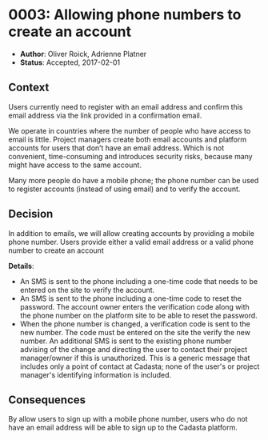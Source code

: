 # 0003: Allowing phone numbers to create an account

- **Author**: Oliver Roick, Adrienne Platner
- **Status**: Accepted, 2017-02-01

## Context

Users currently need to register with an email address and confirm this email address via the link provided in a confirmation email. 

We operate in countries where the number of people who have access to email is little. Project managers create both email accounts and platform accounts for users that don’t have an email address. Which is not convenient, time-consuming and introduces security risks, because many might have access to the same account. 

Many more people do have a mobile phone; the phone number can be used to register accounts (instead of using email) and to verify the account. 

## Decision

In addition to emails, we will allow creating accounts by providing a mobile phone number. Users provide either a valid email address or a valid phone number to create an account

**Details**:

- An SMS is sent to the phone including a one-time code that needs to be entered on the site to verify the account. 
- An SMS is sent to the phone including a one-time code to reset the password. The account owner enters the verification code along with the phone number on the platform site to be able to reset the password. 
- When the phone number is changed, a verification code is sent to the new number. The code must be entered on the site the verify the new number. An additional SMS is sent to the existing phone number advising of the change and directing the user to contact their project manager/owner if this is unauthorized. This is a generic message that includes only a point of contact at Cadasta; none of the user's or project manager's identifying information is included. 

## Consequences

By allow users to sign up with a mobile phone number, users who do not have an email address will be able to sign up to the Cadasta platform. 
